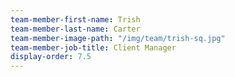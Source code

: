 ```yaml
---
team-member-first-name: Trish
team-member-last-name: Carter
team-member-image-path: "/img/team/trish-sq.jpg"
team-member-job-title: Client Manager
display-order: 7.5
---
```

